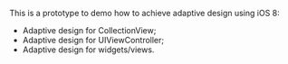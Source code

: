This is a prototype to demo how to achieve adaptive design using iOS 8:
 
- Adaptive design for CollectionView;
- Adaptive design for UIViewController;
- Adaptive design for widgets/views. 